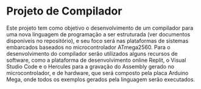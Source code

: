 # Projeto de Compilador


Este projeto tem como objetivo o desenvolvimento de um compilador para uma nova linguagem de programação a ser estruturada (ver documentos disponíveis no repositório), e seu foco será nas plataformas de sistemas embarcados baseados no microcontrolador ATmega2560. Para o desenvolvimento do compilador serão utilizados alguns recursos de software, como a plataforma de desenvolvimento online Replit, o Visual Studio Code e o Hercules para a gravação do Assembly gerado no microcontrolador, e de hardware, que será composto pela placa Arduino Mega, onde todos os exemplos gerados pela linguagem serão executados.
